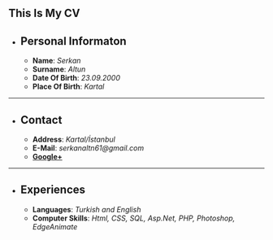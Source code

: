 ## This Is My CV
 * ## Personal Informaton
   * **Name**: _Serkan_
   * **Surname**: _Altun_
   * **Date Of Birth**: _23.09.2000_
   * **Place Of Birth**: _Kartal_
---
* ## Contact
  * **Address**: _Kartal/İstanbul_
  * **E-Mail**: _serkanaltn61@gmail.com_
  * **[Google+](https://plus.google.com/108108082277962776358?hl=tr)**
---
* ## Experiences
  * **Languages**: _Turkish and English_
  * **Computer Skills**: _Html, CSS, SQL, Asp.Net, PHP, Photoshop, EdgeAnimate_
